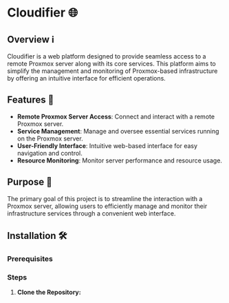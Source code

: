 # Cloudifier 🌐

## Overview ℹ️

Cloudifier is a web platform designed to provide seamless access to a remote Proxmox server along with its core services. This platform aims to simplify the management and monitoring of Proxmox-based infrastructure by offering an intuitive interface for efficient operations.

## Features 🚀

- **Remote Proxmox Server Access**: Connect and interact with a remote Proxmox server.
- **Service Management**: Manage and oversee essential services running on the Proxmox server.
- **User-Friendly Interface**: Intuitive web-based interface for easy navigation and control.
- **Resource Monitoring**: Monitor server performance and resource usage.

## Purpose 🎯

The primary goal of this project is to streamline the interaction with a Proxmox server, allowing users to efficiently manage and monitor their infrastructure services through a convenient web interface.

## Installation  🛠️

### Prerequisites

### Steps

1. **Clone the Repository:**

